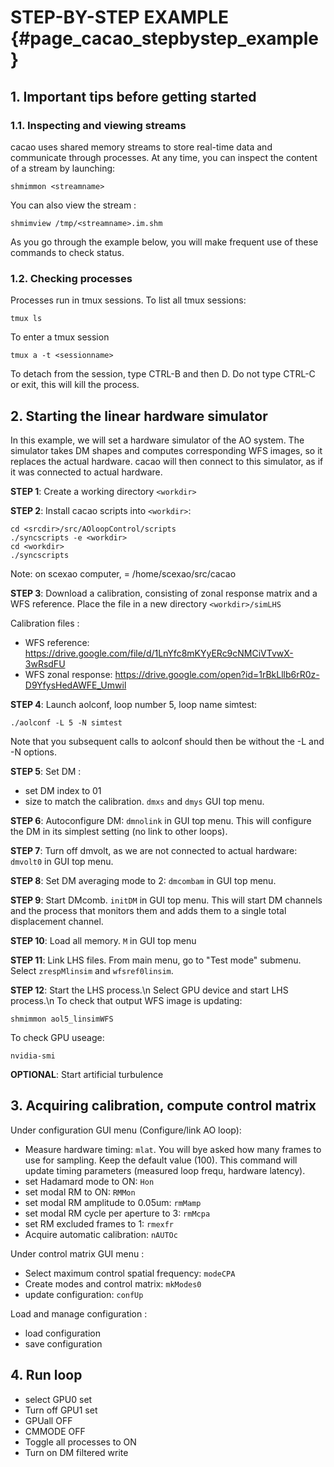 # STEP-BY-STEP EXAMPLE {#page_cacao_stepbystep_example}

## 1. Important tips before getting started

### 1.1. Inspecting and viewing streams

cacao uses shared memory streams to store real-time data and communicate through processes. At any time, you can inspect the content of a stream by launching:

	shmimmon <streamname>

You can also view the stream :

	shmimview /tmp/<streamname>.im.shm
	
As you go through the example below, you will make frequent use of these commands to check status.




### 1.2. Checking processes

Processes run in tmux sessions. To list all tmux sessions:

	tmux ls
	
To enter a tmux session

	tmux a -t <sessionname>
	
To detach from the session, type CTRL-B and then D. Do not type CTRL-C or exit, this will kill the process.



## 2. Starting the linear hardware simulator


In this example, we will set a hardware simulator of the AO system. The simulator takes DM shapes and computes corresponding WFS images, so it replaces the actual hardware. cacao will then connect to this simulator, as if it was connected to actual hardware.



**STEP 1**: Create a working directory `<workdir>`

**STEP 2**: Install cacao scripts into `<workdir>`:

	cd <srcdir>/src/AOloopControl/scripts
	./syncscripts -e <workdir>
	cd <workdir>
	./syncscripts
	
Note: on scexao computer, <srcdir> = /home/scexao/src/cacao

**STEP 3**: Download a calibration, consisting of zonal response matrix and a WFS reference. Place the file in a new directory `<workdir>/simLHS`

Calibration files : 
- WFS reference: https://drive.google.com/file/d/1LnYfc8mKYyERc9cNMCiVTvwX-3wRsdFU 
- WFS zonal response: https://drive.google.com/open?id=1rBkLllb6rR0z-D9YfysHedAWFE_Umwil




**STEP 4**: Launch aolconf, loop number 5, loop name simtest:

	./aolconf -L 5 -N simtest
	
Note that you subsequent calls to aolconf should then be without the -L and -N options.

**STEP 5**: Set DM :
- set DM index to 01
- size to match the calibration. `dmxs` and `dmys` GUI top menu.


**STEP 6**: Autoconfigure DM: `dmnolink` in GUI top menu. This will configure the DM in its simplest setting (no link to other loops).

**STEP 7**: Turn off dmvolt, as we are not connected to actual hardware: `dmvolt0` in GUI top menu.

**STEP 8**: Set DM averaging mode to 2: `dmcombam` in GUI top menu.

**STEP 9**: Start DMcomb. `initDM` in GUI top menu. This will start DM channels and the process that monitors them and adds them to a single total displacement channel.

**STEP 10**: Load all memory. `M` in GUI top menu

**STEP 11**: Link LHS files.
From main menu, go to "Test mode" submenu. Select `zrespMlinsim` and `wfsref0linsim`.

**STEP 12**: Start the LHS process.\n
Select GPU device and start LHS process.\n
To check that output WFS image is updating:

	shmimmon aol5_linsimWFS
	
To check GPU useage:

	nvidia-smi



**OPTIONAL**: Start artificial turbulence



## 3. Acquiring calibration, compute control matrix

Under configuration GUI menu (Configure/link AO loop):

- Measure hardware timing: `mlat`. You will bye asked how many frames to use for sampling. Keep the default value (100). This command will update timing parameters (measured loop frequ, hardware latency). 
- set Hadamard mode to ON: `Hon`
- set modal RM to ON: `RMMon`
- set modal RM amplitude to 0.05um: `rmMamp`
- set modal RM cycle per aperture to 3: `rmMcpa`
- set RM excluded frames to 1: `rmexfr`
- Acquire automatic calibration: `nAUTOc`

Under control matrix GUI menu :

- Select maximum control spatial frequency: `modeCPA`
- Create modes and control matrix: `mkModes0`
- update configuration: `confUp`

Load and manage configuration :

- load configuration
- save configuration


## 4. Run loop

- select GPU0 set
- Turn off GPU1 set
- GPUall OFF
- CMMODE OFF
- Toggle all processes to ON
- Turn on DM filtered write




